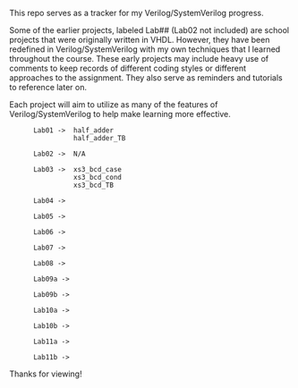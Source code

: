 This repo serves as a tracker for my Verilog/SystemVerilog progress.

Some of the earlier projects, labeled Lab## (Lab02 not included) are school projects that were originally written in VHDL.
However, they have been redefined in Verilog/SystemVerilog with my own techniques that I learned throughout the course.
These early projects may include heavy use of comments to keep records of different coding styles or different approaches to the assignment.
They also serve as reminders and tutorials to reference later on.

Each project will aim to utilize as many of the features of Verilog/SystemVerilog to help make learning more effective.

          Lab01 ->  half_adder
                    half_adder_TB
          
          Lab02 ->  N/A
          
          Lab03 ->  xs3_bcd_case
                    xs3_bcd_cond
                    xs3_bcd_TB
          
          Lab04 ->  
          
          Lab05 ->  
          
          Lab06 ->  
          
          Lab07 ->  
          
          Lab08 ->  
          
          Lab09a ->  
          
          Lab09b ->  
          
          Lab10a ->  
          
          Lab10b ->  
          
          Lab11a ->  
          
          Lab11b ->  





Thanks for viewing! 
